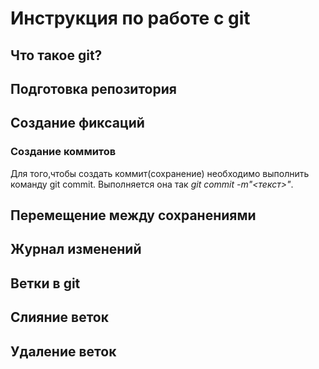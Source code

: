 # Инструкция по работе с git

## Что такое git?

## Подготовка репозитория

## Создание фиксаций

### Создание коммитов
Для того,чтобы создать коммит(сохранение) необходимо выполнить команду git commit. Выполняется она так *git commit -m"<текст>"*. 

## Перемещение между сохранениями

## Журнал изменений

## Ветки в git

## Cлияние веток

## Удаление веток